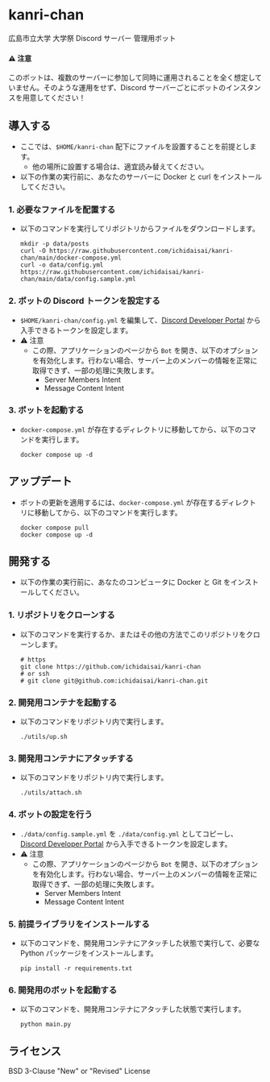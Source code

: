 # kanri-chan
広島市立大学 大学祭 Discord サーバー 管理用ボット
#### ⚠ 注意
このボットは、複数のサーバーに参加して同時に運用されることを全く想定していません。そのような運用をせず、Discord サーバーごとにボットのインスタンスを用意してください！

## 導入する
* ここでは、`$HOME/kanri-chan` 配下にファイルを設置することを前提とします。
  * 他の場所に設置する場合は、適宜読み替えてください。
* 以下の作業の実行前に、あなたのサーバーに Docker と curl をインストールしてください。

### 1. 必要なファイルを配置する
* 以下のコマンドを実行してリポジトリからファイルをダウンロードします。
    ```shell
    mkdir -p data/posts
    curl -O https://raw.githubusercontent.com/ichidaisai/kanri-chan/main/docker-compose.yml
    curl -o data/config.yml https://raw.githubusercontent.com/ichidaisai/kanri-chan/main/data/config.sample.yml
    ```
### 2. ボットの Discord トークンを設定する
* `$HOME/kanri-chan/config.yml` を編集して、[Discord Developer Portal](https://discord.com/developers/applications) から入手できるトークンを設定します。
* ⚠ 注意
  * この際、アプリケーションのページから `Bot` を開き、以下のオプションを有効化します。行わない場合、サーバー上のメンバーの情報を正常に取得できず、一部の処理に失敗します。
    * Server Members Intent
    * Message Content Intent

### 3. ボットを起動する
* `docker-compose.yml` が存在するディレクトリに移動してから、以下のコマンドを実行します。
    ```shell
    docker compose up -d
    ```

## アップデート
* ボットの更新を適用するには、`docker-compose.yml` が存在するディレクトリに移動してから、以下のコマンドを実行します。
    ```shell
    docker compose pull
    docker compose up -d
    ```

## 開発する
* 以下の作業の実行前に、あなたのコンピュータに Docker と Git をインストールしてください。
### 1. リポジトリをクローンする
* 以下のコマンドを実行するか、またはその他の方法でこのリポジトリをクローンします。
    ```shell
    # https
    git clone https://github.com/ichidaisai/kanri-chan
    # or ssh
    # git clone git@github.com:ichidaisai/kanri-chan.git
    ```

### 2. 開発用コンテナを起動する
* 以下のコマンドをリポジトリ内で実行します。
    ```shell
    ./utils/up.sh
    ```

### 3. 開発用コンテナにアタッチする
* 以下のコマンドをリポジトリ内で実行します。
    ```shell
    ./utils/attach.sh
    ```

### 4. ボットの設定を行う
* `./data/config.sample.yml` を `./data/config.yml` としてコピーし、[Discord Developer Portal](https://discord.com/developers/applications) から入手できるトークンを設定します。
* ⚠ 注意
  * この際、アプリケーションのページから `Bot` を開き、以下のオプションを有効化します。行わない場合、サーバー上のメンバーの情報を正常に取得できず、一部の処理に失敗します。
    * Server Members Intent
    * Message Content Intent

### 5. 前提ライブラリをインストールする
* 以下のコマンドを、開発用コンテナにアタッチした状態で実行して、必要な Python パッケージをインストールします。
    ```shell
    pip install -r requirements.txt
    ```

### 6. 開発用のボットを起動する
* 以下のコマンドを、開発用コンテナにアタッチした状態で実行します。
    ```shell
    python main.py
    ```


## ライセンス
BSD 3-Clause "New" or "Revised" License
